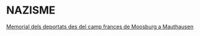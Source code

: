 # NAZISME
[Memorial dels deportats des del camp frances de Moosburg a Mauthausen](http://www.bddm.org/liv/details.php?id=III.1.)
